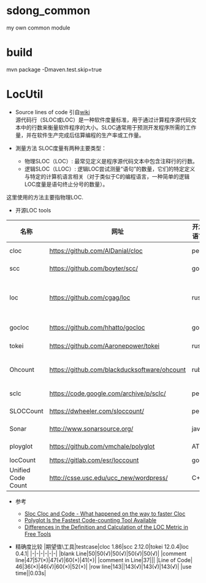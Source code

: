 # sdong_common
my own common module

# build
mvn package -Dmaven.test.skip=true

# LocUtil

* Source lines of code
引自[wiki](http://en.wikipedia.org/wiki/Source_lines_of_code)  
源代码行（SLOC或LOC）是一种软件度量标准，用于通过计算程序源代码文本中的行数来衡量软件程序的大小。SLOC通常用于预测开发程序所需的工作量，并在软件生产完成后估算编程的生产率或工作量。

* 測量方法
SLOC度量有两种主要类型：
    * 物理SLOC（LOC）: 最常见定义是程序源代码文本中包含注释行的行数。
    * 逻辑SLOC（LLOC）: 逻辑LOC尝试测量“语句”的数量，它们的特定定义与特定的计算机语言相关（对于类似于C的编程语言，一种简单的逻辑LOC度量是语句终止分号的数量）。

这里使用的方法主要指物理LOC.
  
* 开源LOC tools

|名称|网址|开发语言|license|最后更新时间|特性|比对|
|-|-|-|-|-|-|-|
|cloc|https://github.com/AlDanial/cloc|perl|GPL v2|2020-05-18|正则表达式|√|
|scc|https://github.com/boyter/scc/|go|MIT|2020-03-03|字节状态机|√|
|loc|https://github.com/cgag/loc|rust|MIT|2017-10-15| contains code from Tokei by Aaronepower and ripgrep by BurntSushi.|√|
|gocloc|https://github.com/hhatto/gocloc|go|MIT|2020-04-02|inspired by tokei,不支持windows|
|tokei|https://github.com/Aaronepower/tokei|rust|APACHE 2.0|2020-06-24|字节状态机|√|
|Ohcount|https://github.com/blackducksoftware/ohcount|ruby|GPL 2.0|2020-02-12|不支持windows,Ragel(状态机)||
|sclc|https://code.google.com/archive/p/sclc/|perl|GPL|2010-08-09||
|SLOCCount|https://dwheeler.com/sloccount/|perl|GPL|2004-08-02||
|Sonar|http://www.sonarsource.org/|java|GPL 3.0|2020-04||
|ployglot|https://github.com/vmchale/polyglot|ATS|BSD 3|2020-01-11|不支持windows||
|locCount|https://gitlab.com/esr/loccount|go|BSD 2||SLOCCount by go|
|Unified Code Count|http://csse.usc.edu/ucc_new/wordpress/|C++|2015-06-09|USC-CSSE||


* 参考
  * [Sloc Cloc and Code - What happened on the way to faster Cloc](https://boyter.org/posts/sloc-cloc-code/)
  * [Polyglot Is the Fastest Code-counting Tool Available](http://blog.vmchale.com/article/polyglot-comparisons)
  * [Differences in the Deﬁnition and Calculation of the LOC Metric in Free Tools](http://inf.u-szeged.hu/~beszedes/research/SED-TR2014-001-LOC.pdf)

* 精确度比较
  |期望值\工具|testcase|cloc 1.86|scc 2.12.0|tokei 12.0.4|loc 0.4.1|
  |-|-|-|-|-|-|
  |blank Line|50|50(√)|50(√)|50(√)|50(√)|
  |comment line|47|57(×)|47(√)|60(×)|41(×)|
  |comment in Line|37|||
  |Line of Code| 46|36(×)|46(√)|60(×)|52(×)|
  |row line|143||143(√)|143(√)|143(√)|
  |use time||0.03s|
